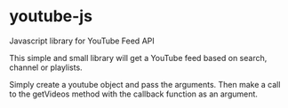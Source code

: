 youtube-js
==========

Javascript  library for YouTube Feed API


This simple and small library will get a YouTube feed based on search, channel or playlists.

Simply create a youtube object and pass the arguments. Then make a call to the getVideos method with the callback function as an argument. 
